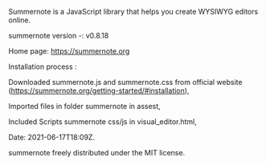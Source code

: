 Summernote is a JavaScript library that helps you create WYSIWYG editors online.

summernote version -: v0.8.18

Home page: https://summernote.org

Installation process :

Downloaded summernote.js and summernote.css from official website (https://summernote.org/getting-started/#installation),

Imported files in folder summernote in assest,

Included Scripts summernote css/js in visual_editor.html,

Date: 2021-06-17T18:09Z.

summernote freely distributed under the MIT license.
